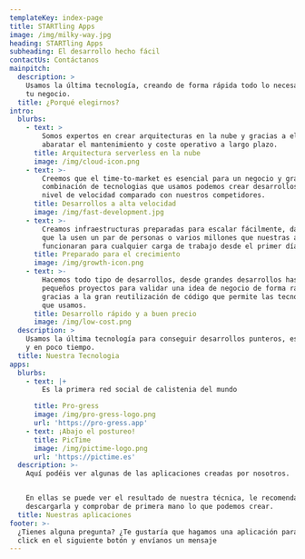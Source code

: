 ```yaml
---
templateKey: index-page
title: STARTling Apps
image: /img/milky-way.jpg
heading: STARTling Apps
subheading: El desarrollo hecho fácil
contactUs: Contáctanos
mainpitch:
  description: >
    Usamos la última tecnología, creando de forma rápida todo lo necesario para
    tu negocio.
  title: ¿Porqué elegirnos?
intro:
  blurbs:
    - text: >
        Somos expertos en crear arquitecturas en la nube y gracias a ello
        abaratar el mantenimiento y coste operativo a largo plazo.
      title: Arquitectura serverless en la nube
      image: /img/cloud-icon.png
    - text: >-
        Creemos que el time-to-market es esencial para un negocio y gracias a la
        combinación de tecnologias que usamos podemos crear desarrollos a otro
        nivel de velocidad comparado con nuestros competidores.
      title: Desarrollos a alta velocidad
      image: /img/fast-development.jpg
    - text: >-
        Creamos infraestructuras preparadas para escalar fácilmente, da igual
        que la usen un par de personas o varios millones que nuestras apps
        funcionaran para cualquier carga de trabajo desde el primer día.
      title: Preparado para el crecimiento
      image: /img/growth-icon.png
    - text: >-
        Hacemos todo tipo de desarrollos, desde grandes desarrollos hasta
        pequeños proyectos para validar una idea de negocio de forma rápida
        gracias a la gran reutilización de código que permite las tecnologías
        que usamos.
      title: Desarrollo rápido y a buen precio
      image: /img/low-cost.png
  description: >
    Usamos la última tecnología para conseguir desarrollos punteros, escalables
    y en poco tiempo.
  title: Nuestra Tecnologia
apps:
  blurbs:
    - text: |+
        Es la primera red social de calistenia del mundo

      title: Pro-gress
      image: /img/pro-gress-logo.png
      url: 'https://pro-gress.app'
    - text: ¡Abajo el postureo!
      title: PicTime
      image: /img/pictime-logo.png
      url: 'https://pictime.es'
  description: >-
    Aquí podéis ver algunas de las aplicaciones creadas por nosotros.


    En ellas se puede ver el resultado de nuestra técnica, le recomendamos
    descargarla y comprobar de primera mano lo que podemos crear.
  title: Nuestras aplicaciones
footer: >-
  ¿Tienes alguna pregunta? ¿Te gustaría que hagamos una aplicación para tí? Haz
  click en el siguiente botón y envíanos un mensaje
---
```


